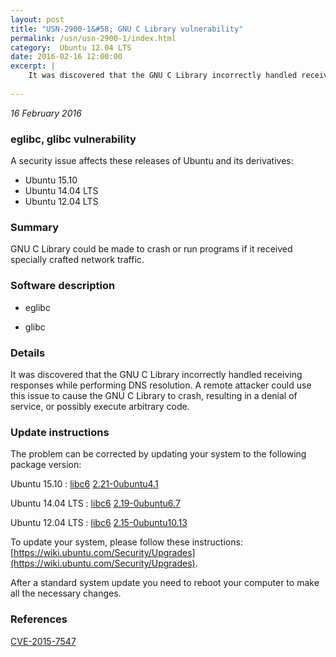 ```yaml
---
layout: post
title: "USN-2900-1&#58; GNU C Library vulnerability"
permalink: /usn/usn-2900-1/index.html
category:  Ubuntu 12.04 LTS
date: 2016-02-16 12:00:00
excerpt: |
    It was discovered that the GNU C Library incorrectly handled receiving responses while performing DNS resolution. A remote attacker could use this issue to cause the GNU C Library to crash, resulting in a denial of service, or possibly execute arbitrary code. 
    
--- 
```

 
 

*16 February 2016*

### eglibc, glibc vulnerability

A security issue affects these releases of Ubuntu and its derivatives:

* Ubuntu 15.10
* Ubuntu 14.04 LTS
* Ubuntu 12.04 LTS

### Summary

GNU C Library could be made to crash or run programs if it received specially crafted network traffic.

### Software description

* eglibc 

* glibc 

### Details

It was discovered that the GNU C Library incorrectly handled receiving responses while performing DNS resolution. A remote attacker could use this issue to cause the GNU C Library to crash, resulting in a denial of service, or possibly execute arbitrary code. 

### Update instructions

The problem can be corrected by updating your system to the following package version:

Ubuntu 15.10
 : [libc6](https://launchpad.net/ubuntu/+source/glibc) <span> [2.21-0ubuntu4.1](https://launchpad.net/ubuntu/+source/glibc/2.21-0ubuntu4.1) </span> 

Ubuntu 14.04 LTS
 : [libc6](https://launchpad.net/ubuntu/+source/eglibc) <span> [2.19-0ubuntu6.7](https://launchpad.net/ubuntu/+source/eglibc/2.19-0ubuntu6.7) </span> 

Ubuntu 12.04 LTS
 : [libc6](https://launchpad.net/ubuntu/+source/eglibc) <span> [2.15-0ubuntu10.13](https://launchpad.net/ubuntu/+source/eglibc/2.15-0ubuntu10.13) </span> 

To update your system, please follow these instructions: [https://wiki.ubuntu.com/Security/Upgrades](https://wiki.ubuntu.com/Security/Upgrades).

After a standard system update you need to reboot your computer to make all the necessary changes. 

### References

 
 [CVE-2015-7547](http://people.ubuntu.com/~ubuntu-security/cve/CVE-2015-7547)
 

